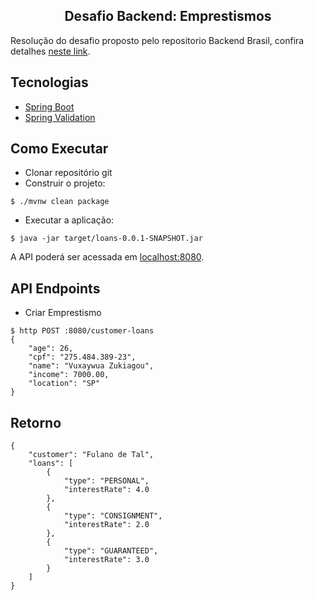 <h2 align="center">
  Desafio Backend: Emprestismos
</h2>


Resolução do desafio proposto pelo repositorio Backend Brasil, confira detalhes [neste link](https://github.com/backend-br/desafios/blob/master/loans/PROBLEM.md).


## Tecnologias
 
- [Spring Boot](https://spring.io/projects/spring-boot)
- [Spring Validation](https://docs.spring.io/spring-framework/reference/core/validation/beanvalidation.html)


## Como Executar

- Clonar repositório git
- Construir o projeto:
```
$ ./mvnw clean package
```
- Executar a aplicação:
```
$ java -jar target/loans-0.0.1-SNAPSHOT.jar
```

A API poderá ser acessada em [localhost:8080](http://localhost:8080).


## API Endpoints


- Criar Emprestismo 
```
$ http POST :8080/customer-loans
{
    "age": 26,
    "cpf": "275.484.389-23",
    "name": "Vuxaywua Zukiagou",
    "income": 7000.00,
    "location": "SP"
}
```
## Retorno 
```
{
    "customer": "Fulano de Tal",
    "loans": [
        {
            "type": "PERSONAL",
            "interestRate": 4.0
        },
        {
            "type": "CONSIGNMENT",
            "interestRate": 2.0
        },
        {
            "type": "GUARANTEED",
            "interestRate": 3.0
        }
    ]
}
```
